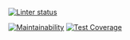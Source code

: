 [![Linter status](https://github.com/altay1734/Test/workflows/Linter%20status/badge.svg)](https://github.com/altay1734/Test/actions)

[![Maintainability](https://api.codeclimate.com/v1/badges/81499adb8e5d2b1951ea/maintainability)](https://codeclimate.com/github/altay1734/Test/maintainability)
[![Test Coverage](https://api.codeclimate.com/v1/badges/81499adb8e5d2b1951ea/test_coverage)](https://codeclimate.com/github/altay1734/Test/test_coverage)
